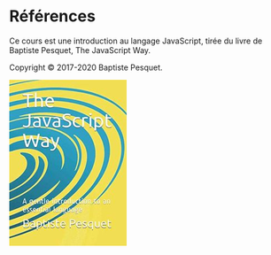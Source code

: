 Références
==========

Ce cours est une introduction au langage JavaScript, tirée du livre de
Baptiste Pesquet, The JavaScript Way.

Copyright © 2017-2020 Baptiste Pesquet.

![Image](https://github.com/ProfesseurWeiss/coursJS/blob/master/images/01.BookCover.jpg?raw=true)
<!--stackedit_data:
eyJoaXN0b3J5IjpbLTU3Mjc2MDkwLDE4MTcxNzY1NDZdfQ==
-->